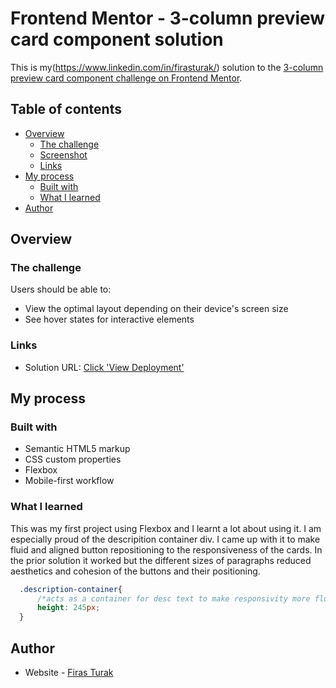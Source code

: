 # Frontend Mentor - 3-column preview card component solution

This is my(https://www.linkedin.com/in/firasturak/) solution to the [3-column preview card component challenge on Frontend Mentor](https://www.frontendmentor.io/challenges/3column-preview-card-component-pH92eAR2-).

## Table of contents

- [Overview](#overview)
  - [The challenge](#the-challenge)
  - [Screenshot](#screenshot)
  - [Links](#links)
- [My process](#my-process)
  - [Built with](#built-with)
  - [What I learned](#what-i-learned)
- [Author](#author)


## Overview

### The challenge

Users should be able to:

- View the optimal layout depending on their device's screen size
- See hover states for interactive elements

### Links

- Solution URL: [Click 'View Deployment'](https://github.com/fturak/3-column-preview-card-challenge/deployments/activity_log?environment=github-pages)

## My process

### Built with

- Semantic HTML5 markup
- CSS custom properties
- Flexbox
- Mobile-first workflow

### What I learned

This was my first project using Flexbox and I learnt a lot about using it. I am especially proud of the descripition container div. I came up with it to make fluid and aligned button repositioning to the responsiveness of the cards. In the prior solution it worked but the different sizes of paragraphs reduced aesthetics and cohesion of the buttons and their positioning.

```css
  .description-container{
      /*acts as a container for desc text to make responsivity more fluid and aligned between buttons*/
      height: 245px;
  }
```

## Author

- Website - [Firas Turak](https://www.linkedin.com/in/firasturak/)
